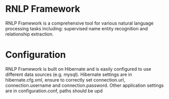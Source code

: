 RNLP Framework
==========

RNLP Framework is a comprehensive tool for various natural language processing tasks including: supervised name entity recognition and relationship extraction.

Configuration
==========
RNLP Framework is built on Hibernate and is easily configured to use different data sources (e.g. mysql).
Hibernate settings are in hibernate.cfg.xml, ensure to correctly set connection.url, connection.username and connection.password. Other application settings are in configuration.conf, paths should be upd